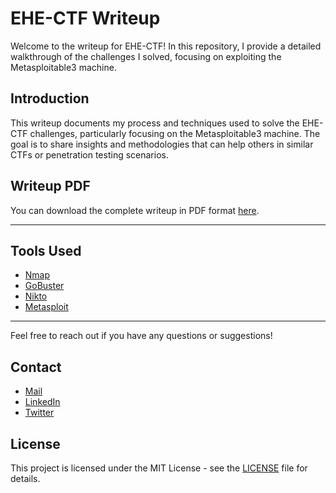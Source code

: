 # EHE-CTF Writeup

Welcome to the writeup for EHE-CTF! In this repository, I provide a detailed walkthrough of the challenges I solved, focusing on exploiting the Metasploitable3 machine.

## Introduction

This writeup documents my process and techniques used to solve the EHE-CTF challenges, particularly focusing on the Metasploitable3 machine. The goal is to share insights and methodologies that can help others in similar CTFs or penetration testing scenarios.

## Writeup PDF

You can download the complete writeup in PDF format [here](solutions/ehe-ctf-writeup.pdf).

---

## Tools Used

- [Nmap](https://nmap.org/)
- [GoBuster](https://www.kali.org/tools/gobuster/)
- [Nikto](https://cirt.net/Nikto2)
- [Metasploit](https://www.metasploit.com/)

---

Feel free to reach out if you have any questions or suggestions!

## Contact

- [Mail](mailto:gautamsingh12122003@gmail.com)
- [LinkedIn](https://www.linkedin.com/in/yourprofile](https://www.linkedin.com/in/gautamsingh28/))
- [Twitter](https://twitter.com/yourprofile)

## License

This project is licensed under the MIT License - see the [LICENSE](LICENSE) file for details.
